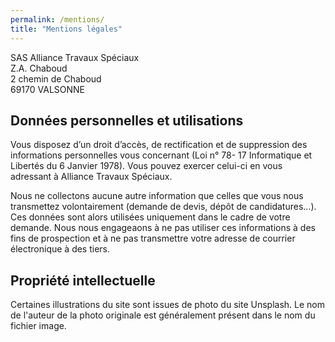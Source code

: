 ```yaml
---
permalink: /mentions/
title: "Mentions légales"
---
```


SAS Alliance Travaux Spéciaux  
Z.A. Chaboud  
2 chemin de Chaboud  
69170 VALSONNE

## Données personnelles et utilisations
 
Vous disposez d’un droit d’accès, de rectification et de suppression des informations personnelles vous concernant (Loi n° 78- 17 Informatique et Libertés du 6 Janvier 1978).
Vous pouvez exercer celui-ci en vous adressant à Alliance Travaux Spéciaux.

Nous ne collectons aucune autre information que celles que vous nous transmettez volontairement (demande de devis, dépôt de candidatures...).
Ces données sont alors utilisées uniquement dans le cadre de votre demande.
Nous nous engageaons à ne pas utiliser ces informations à des fins de prospection et à ne pas transmettre votre adresse de courrier électronique à des tiers.

## Propriété intellectuelle

Certaines illustrations du site sont issues de photo du site Unsplash.
Le nom de l'auteur de la photo originale est généralement présent dans le nom du fichier image.
